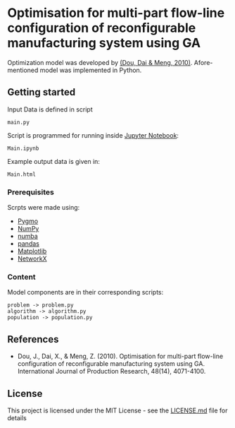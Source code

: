 # Optimisation for multi-part flow-line configuration of reconfigurable manufacturing system using GA

Optimization model was developed by [(Dou, Dai & Meng, 2010)](#references).
Afore-mentioned model was implemented in Python.

## Getting started

Input Data is defined in script

```
main.py
```

Script is programmed for running inside [Jupyter Notebook](https://jupyter.org/):

```
Main.ipynb
```

Example output data is given in:

```
Main.html
```

### Prerequisites

Scrpts were made using:
* [Pygmo](https://esa.github.io/pagmo2/)
* [NumPy](https://github.com/numpy/numpy)
* [numba](https://github.com/numba/numba)
* [pandas](https://github.com/pandas-dev/pandas)
* [Matplotlib](https://github.com/matplotlib/matplotlib)
* [NetworkX](https://github.com/networkx)

### Content

Model components are in their corresponding scripts:
```
problem -> problem.py
algorithm -> algorithm.py
population -> population.py
```

## References

* Dou, J., Dai, X., & Meng, Z. (2010). Optimisation for multi-part flow-line configuration of reconfigurable manufacturing system using GA. International Journal of Production Research, 48(14), 4071-4100.

## License

This project is licensed under the MIT License - see the [LICENSE.md](LICENSE.md) file for details
